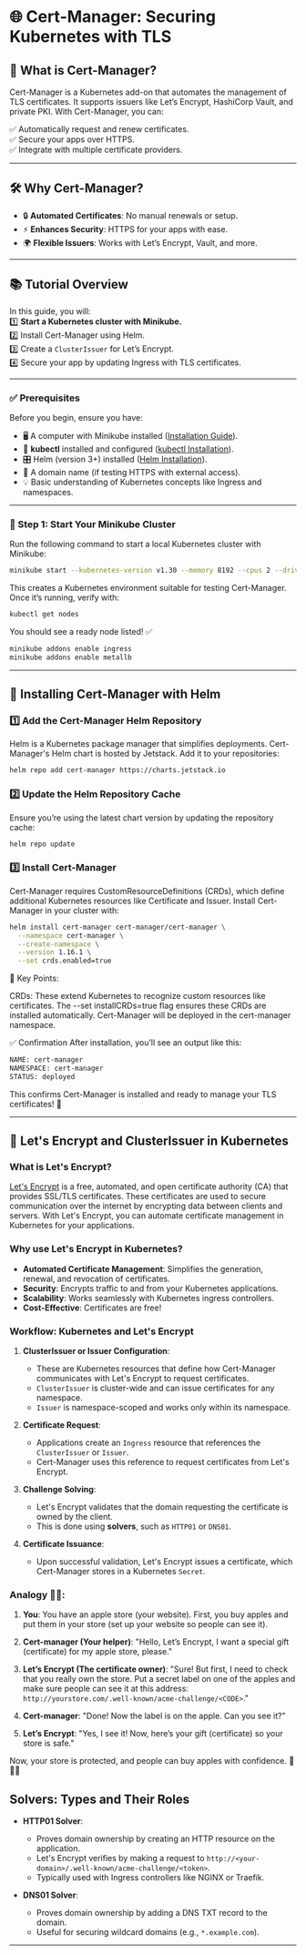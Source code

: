 # 🌐 Cert-Manager: Securing Kubernetes with TLS  

## 🤔 What is Cert-Manager?  
Cert-Manager is a Kubernetes add-on that automates the management of TLS certificates. It supports issuers like Let’s Encrypt, HashiCorp Vault, and private PKI. With Cert-Manager, you can:

✅ Automatically request and renew certificates.  
✅ Secure your apps over HTTPS.  
✅ Integrate with multiple certificate providers.  

---

## 🛠️ Why Cert-Manager?  
- 🔒 **Automated Certificates**: No manual renewals or setup.  
- ⚡ **Enhances Security**: HTTPS for your apps with ease.  
- 🌍 **Flexible Issuers**: Works with Let’s Encrypt, Vault, and more.  

---

## 📚 Tutorial Overview  
In this guide, you will:  
1️⃣ **Start a Kubernetes cluster with Minikube.**  
2️⃣ Install Cert-Manager using Helm.  
3️⃣ Create a `ClusterIssuer` for Let’s Encrypt.  
4️⃣ Secure your app by updating Ingress with TLS certificates.  

---

### ✅ Prerequisites  
Before you begin, ensure you have:  
- 🖥️ A computer with Minikube installed ([Installation Guide](https://minikube.sigs.k8s.io/docs/start/)).  
- 🐳 **kubectl** installed and configured ([kubectl Installation](https://kubernetes.io/docs/tasks/tools/)).  
- 🎛️ Helm (version 3+) installed ([Helm Installation](https://helm.sh/docs/intro/install/)).  
- 📡 A domain name (if testing HTTPS with external access).  
- 💡 Basic understanding of Kubernetes concepts like Ingress and namespaces.

---

### 🚀 Step 1: Start Your Minikube Cluster  
Run the following command to start a local Kubernetes cluster with Minikube:  

```bash
minikube start --kubernetes-version v1.30 --memory 8192 --cpus 2 --driver=docker
```
This creates a Kubernetes environment suitable for testing Cert-Manager. Once it’s running, verify with:

```bash
kubectl get nodes
```
You should see a ready node listed! ✅

```bash
minikube addons enable ingress
minikube addons enable metallb
```

---

## 🚀 Installing Cert-Manager with Helm  

### 1️⃣ Add the Cert-Manager Helm Repository  
Helm is a Kubernetes package manager that simplifies deployments. Cert-Manager's Helm chart is hosted by Jetstack. Add it to your repositories:  

```bash
helm repo add cert-manager https://charts.jetstack.io
```

### 2️⃣ Update the Helm Repository Cache
Ensure you’re using the latest chart version by updating the repository cache:

```bash
helm repo update
```

### 3️⃣ Install Cert-Manager
Cert-Manager requires CustomResourceDefinitions (CRDs), which define additional Kubernetes resources like Certificate and Issuer. Install Cert-Manager in your cluster with:

```bash
helm install cert-manager cert-manager/cert-manager \
  --namespace cert-manager \
  --create-namespace \
  --version 1.16.1 \
  --set crds.enabled=true
```

📝 Key Points:

CRDs: These extend Kubernetes to recognize custom resources like certificates.
The --set installCRDs=true flag ensures these CRDs are installed automatically.
Cert-Manager will be deployed in the cert-manager namespace.

✅ Confirmation
After installation, you’ll see an output like this:

```bash
NAME: cert-manager  
NAMESPACE: cert-manager  
STATUS: deployed  
```

This confirms Cert-Manager is installed and ready to manage your TLS certificates! 🔐

---

## 🔐 Let's Encrypt and ClusterIssuer in Kubernetes

### What is Let's Encrypt?
[Let's Encrypt](https://letsencrypt.org/) is a free, automated, and open certificate authority (CA) that provides SSL/TLS certificates. These certificates are used to secure communication over the internet by encrypting data between clients and servers. With Let's Encrypt, you can automate certificate management in Kubernetes for your applications.

### Why use Let's Encrypt in Kubernetes?
- **Automated Certificate Management**: Simplifies the generation, renewal, and revocation of certificates.
- **Security**: Encrypts traffic to and from your Kubernetes applications.
- **Scalability**: Works seamlessly with Kubernetes ingress controllers.
- **Cost-Effective**: Certificates are free!

### Workflow: Kubernetes and Let's Encrypt

1. **ClusterIssuer or Issuer Configuration**:
   - These are Kubernetes resources that define how Cert-Manager communicates with Let's Encrypt to request certificates.
   - `ClusterIssuer` is cluster-wide and can issue certificates for any namespace.
   - `Issuer` is namespace-scoped and works only within its namespace.

2. **Certificate Request**:
   - Applications create an `Ingress` resource that references the `ClusterIssuer` or `Issuer`.
   - Cert-Manager uses this reference to request certificates from Let's Encrypt.

3. **Challenge Solving**:
   - Let's Encrypt validates that the domain requesting the certificate is owned by the client.
   - This is done using **solvers**, such as `HTTP01` or `DNS01`.

4. **Certificate Issuance**:
   - Upon successful validation, Let's Encrypt issues a certificate, which Cert-Manager stores in a Kubernetes `Secret`.


### Analogy 🍎🍏:

1. **You**: You have an apple store (your website). First, you buy apples and put them in your store (set up your website so people can see it).

2. **Cert-manager (Your helper)**: "Hello, Let’s Encrypt, I want a special gift (certificate) for my apple store, please."

3. **Let’s Encrypt (The certificate owner)**: "Sure! But first, I need to check that you really own the store. Put a secret label on one of the apples and make sure people can see it at this address: `http://yourstore.com/.well-known/acme-challenge/<CODE>`."

4. **Cert-manager**: "Done! Now the label is on the apple. Can you see it?"

5. **Let’s Encrypt**: "Yes, I see it! Now, here’s your gift (certificate) so your store is safe."

Now, your store is protected, and people can buy apples with confidence. 🍏🔐🎉

## Solvers: Types and Their Roles

- **HTTP01 Solver**:
  - Proves domain ownership by creating an HTTP resource on the application.
  - Let's Encrypt verifies by making a request to `http://<your-domain>/.well-known/acme-challenge/<token>`.
  - Typically used with Ingress controllers like NGINX or Traefik.

- **DNS01 Solver**:
  - Proves domain ownership by adding a DNS TXT record to the domain.
  - Useful for securing wildcard domains (e.g., `*.example.com`).

---